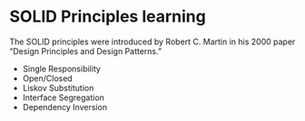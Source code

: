 # SOLID Principles learning

The SOLID principles were introduced by Robert C. Martin in his 2000 paper “Design Principles and Design Patterns.” 

- Single Responsibility
- Open/Closed
- Liskov Substitution
- Interface Segregation
- Dependency Inversion

